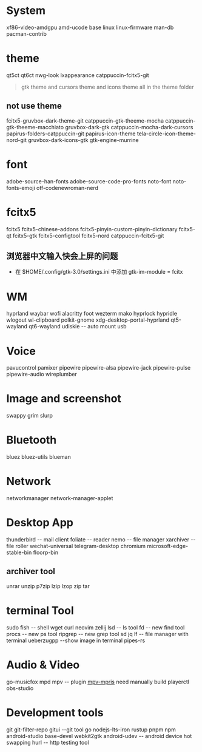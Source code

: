# System

xf86-video-amdgpu
amd-ucode
base
linux
linux-firmware
man-db
pacman-contrib

# theme

qt5ct
qt6ct
nwg-look
lxappearance
catppuccin-fcitx5-git

> gtk theme and cursors theme and icons theme all in the theme folder

## not use theme

fcitx5-gruvbox-dark-theme-git
catppuccin-gtk-theeme-mocha
catppuccin-gtk-theeme-macchiato
gruvbox-dark-gtk
catppuccin-mocha-dark-cursors
papirus-folders-catppuccin-git
papirus-icon-theme
tela-circle-icon-theme-nord-git
gruvbox-dark-icons-gtk
gtk-engine-murrine

# font

adobe-source-han-fonts
adobe-source-code-pro-fonts
noto-font
noto-fonts-emoji
otf-codenewroman-nerd

# fcitx5

fcitx5
fcitx5-chinese-addons
fcitx5-pinyin-custom-pinyin-dictionary
fcitx5-qt
fcitx5-gtk
fcitx5-configtool
fcitx5-nord
catppuccin-fcitx5-git

## 浏览器中文输入快会上屏的问题

- 在 $HOME/.config/gtk-3.0/settings.ini 中添加 gtk-im-module = fcitx

# WM

hyprland
waybar
wofi
alacritty
foot
wezterm
mako
hyprlock
hypridle
wlogout
wl-clipboard
polkit-gnome
xdg-desktop-portal-hyprland
qt5-wayland
qt6-wayland
udiskie -- auto mount usb

# Voice

pavucontrol
pamixer
pipewire
pipewire-alsa
pipewire-jack
pipewire-pulse
pipewire-audio
wireplumber

# Image and screenshot

swappy
grim
slurp

# Bluetooth

bluez
bluez-utils
blueman

# Network

networkmanager
network-manager-applet

# Desktop App

thunderbird -- mail client
foliate -- reader
nemo -- file manager
xarchiver -- file roller
wechat-universal
telegram-desktop
chromium
microsoft-edge-stable-bin
floorp-bin

## archiver tool

unrar
unzip
p7zip
lzip
lzop
zip
tar

# terminal Tool

sudo
fish -- shell
wget
curl
neovim
zellij
lsd -- ls tool
fd -- new find tool
procs -- new ps tool
ripgrep -- new grep tool
sd
jq
lf -- file manager with terminal
ueberzugpp --show image in terminal
pipes-rs

# Audio & Video

go-musicfox
mpd
mpv -- plugin [mpv-mpris](https://github.com/hoyon/mpv-mpris) need manually build
playerctl
obs-studio

# Development tools

git
git-filter-repo
gitui --git tool
go
nodejs-lts-iron
rustup
pnpm
npm
android-studio
base-devel
webkit2gtk
android-udev -- android device hot swapping
hurl -- http testing tool
